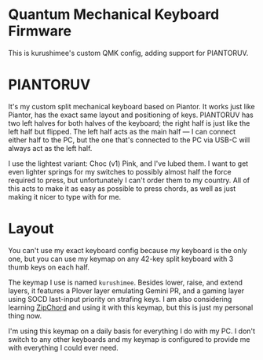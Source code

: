 # Quantum Mechanical Keyboard Firmware

This is kurushimee's custom QMK config, adding support for PIANTORUV.

# PIANTORUV

It's my custom split mechanical keyboard based on Piantor. It works just like Piantor, has the exact same layout and positioning of keys. PIANTORUV has two left halves for both halves of the keyboard; the right half is just like the left half but flipped. The left half acts as the main half — I can connect either half to the PC, but the one that's connected to the PC via USB-C will always act as the left half.

I use the lightest variant: Choc (v1) Pink, and I've lubed them. I want to get even lighter springs for my switches to possibly almost half the force required to press, but unfortunately I can't order them to my country. All of this acts to make it as easy as possible to press chords, as well as just making it nicer to type with for me.

# Layout

You can't use my exact keyboard config because my keyboard is the only one, but you can use my keymap on any 42-key split keyboard with 3 thumb keys on each half.

The keymap I use is named `kurushimee`. Besides lower, raise, and extend layers, it features a Plover layer emulating Gemini PR, and a gaming layer using SOCD last-input priority on strafing keys. I am also considering learning [ZipChord](https://github.com/psoukie/zipchord) and using it with this keymap, but this is just my personal thing now.

I'm using this keymap on a daily basis for everything I do with my PC. I don't switch to any other keyboards and my keymap is configured to provide me with everything I could ever need.
